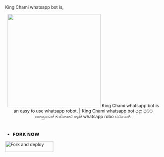 King Chami whatsapp bot is,
<p align="center"> 
</p>
<p align="center">
<img src="https://i.ibb.co/64M0cdQ/68747470733a2f2f74656c656772612e70682f66696c652f3639613834623435343830383762303661666566342e6a7067-f.jpg" width="300" height="300"/>
      King Chami whatsapp bot is an easy to use whatsapp robot.   |  King Chami whatsapp bot යනු ඔබට පහසුවෙන් බාවිතකර හැකි whatsapp robo වරයෙකි.

# 
* 𝗙𝗢𝗥𝗞 𝗡𝗢𝗪

<p align="left">
<a href="https://github.com/DarkMakerofc/Queen-Elisa-MD-V2/fork"><img align="center" src="https://telegra.ph/file/3514997e86c4bb12d8f67.png" alt="Fork and deploy" height="35" width="155" /></a
hi 
kasstiya
